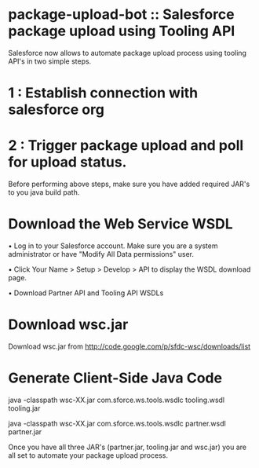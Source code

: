 # package-upload-bot :: Salesforce package upload using Tooling API


Salesforce now allows to automate package upload process using tooling API's in two simple steps.

# 1 : Establish connection with salesforce org

# 2 : Trigger package upload and poll for upload status.

Before performing above steps, make sure you have added required JAR's to you java build path.

# Download the Web Service WSDL

•	Log in to your Salesforce account. Make sure you are a system administrator or have "Modify All Data permissions" user.

•	Click Your Name > Setup > Develop > API to display the WSDL download page.

•	Download Partner API and Tooling API WSDLs


# Download wsc.jar 

Download wsc.jar from http://code.google.com/p/sfdc-wsc/downloads/list 

# Generate Client-Side Java Code

java -classpath wsc-XX.jar com.sforce.ws.tools.wsdlc tooling.wsdl tooling.jar

java -classpath wsc-XX.jar com.sforce.ws.tools.wsdlc partner.wsdl partner.jar



Once you have all three JAR's (partner.jar, tooling.jar and wsc.jar) you are all set to automate your package upload process.
